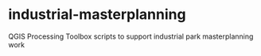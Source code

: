 # industrial-masterplanning
QGIS Processing Toolbox scripts to support industrial park masterplanning work
